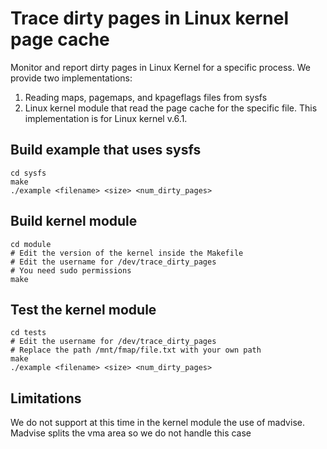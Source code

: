 # Trace dirty pages in Linux kernel page cache

Monitor and report dirty pages in Linux Kernel for a specific process. We
provide two implementations:

1. Reading maps, pagemaps, and kpageflags files from sysfs 
2. Linux kernel module that read the page cache for the specific file. This
   implementation is for Linux kernel v.6.1.

## Build example that uses sysfs
```
cd sysfs
make
./example <filename> <size> <num_dirty_pages>
```

## Build kernel module
```
cd module
# Edit the version of the kernel inside the Makefile
# Edit the username for /dev/trace_dirty_pages
# You need sudo permissions
make
```

## Test the kernel module
```
cd tests
# Edit the username for /dev/trace_dirty_pages
# Replace the path /mnt/fmap/file.txt with your own path
make
./example <filename> <size> <num_dirty_pages>
```

## Limitations
We do not support at this time in the kernel module the use of
madvise. Madvise splits the vma area so we do not handle this case
